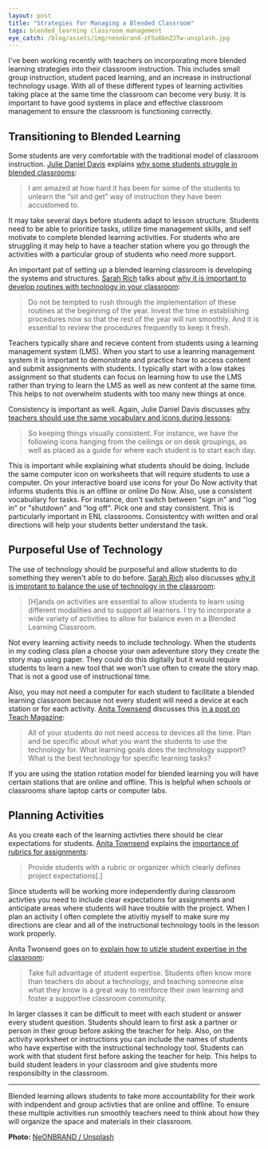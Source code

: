 ```yaml
---
layout: post
title: "Strategies for Managing a Blended Classroom"
tags: blended_learning classroom_management
eye_catch: /blog/assets/img/neonbrand-zFSo6bnZJTw-unsplash.jpg
---
```


I've been working recently with teachers on incorporating more blended learning strategies into their classroom instruction.  This includes small group instruction, student paced learning, and an increase in instructional technology usage.  With all of these different types of learning activities taking place at the same time the classroom can become very busy.  It is important to have good systems in place and effective classroom management to ensure the classroom is functioning correctly.

<!--more-->

## Transitioning to Blended Learning

Some students are very comfortable with the traditional model of classroom instruction.  [Julie Daniel Davis](https://twitter.com/juliedavisEDU) explains [why some students struggle in blended classrooms](http://ditchthattextbook.com/10-keys-to-success-in-blended-learning/):

>I am amazed at how hard it has been for some of the students to unlearn the “sit and get” way of instruction they have been accustomed to.

It may take several days before students adapt to lesson structure.  Students need to be able to prioritize tasks, utilize time management skills, and self motivate to complete blended learning activities.  For students who are struggling it may help to have a teacher station where you go through the activities with a particular group of students who need more support.

An important pat of setting up a blended learning classroom is developing the systems and structures.  [Sarah Rich](https://twitter.com/edtechSAE) talks about [why it is important to develop routines with technology in your classroom](https://tenmarks.typepad.com/tenmarks/2016/08/7-steps-to-set-up-your-classroom-for-blended-learning.html):

> Do not be tempted to rush through the implementation of these routines at the beginning of the year. Invest the time in establishing procedures now so that the rest of the year will run smoothly. And it is essential to review the procedures frequently to keep it fresh.

Teachers typically share and recieve content from students using a learning management system (LMS).  When you start to use a leanring management system it is important to demonstrate and practice how to access content and submit assignments with students.  I typically start with a low stakes assignment so that students can focus on learning how to use the LMS rather than trying to learn the LMS as well as new content at the same time.  This helps to not overwhelm students with too many new things at once.

Consistency is important as well.  Again, Julie Daniel Davis discusses [why teachers should use the same vocabulary and icons during lessons](http://ditchthattextbook.com/10-keys-to-success-in-blended-learning/):

>So keeping things visually
>consistent. For instance, we have the following icons hanging from the ceilings or on desk
>groupings, as well as placed as a guide for where each student is to start each day.

This is important while explaining what students should be doing.  Include the same computer icon on worksheets that will require students to use a computer.  On your interactive board use icons for your Do Now activity that informs students this is an offline or online Do Now.  Also, use a consistent vocabuilary for tasks.  For instance, don't switch between "sign in" and "log in" or "shutdown" and "log off".  Pick one and stay consistent.  This is particularly important in ENL classrooms. Consistentcy with written and oral directions will help your students better understand the task.

## Purposeful Use of Technology

The use of technology should be purposeful and allow students to do something they weren't able to do before.  [Sarah Rich](https://twitter.com/edtechSAE) also discusses [why it is improtant to balance the use of technology in the classroom](https://tenmarks.typepad.com/tenmarks/2016/08/7-steps-to-set-up-your-classroom-for-blended-learning.html):

> [H]ands on activities are essential to allow students to learn using different modalities and to support all learners. I try to incorporate a wide variety of activities to allow for balance even in a Blended Learning Classroom.

Not every learning activity needs to include technology.  When the students in my coding class plan a choose your own adeventure story they create the story map using paper.  They could do this digitally but it would require students to learn a new tool that we won't use often to create the story map.  That is not a good use of instructional time.

Also, you may not need a computer for each student to facilitate a blended learning classroom because not every student will need a device at each station or for each activity.  [Anita Townsend](https://twitter.com/anitatownsend0) discusses this [in a post on Teach Magazine](https://teachmag.com/archives/3574):

>All of your students do not need access to devices all the time. Plan and be specific
>about what you want the students to use the technology for. What learning goals does
>the technology support? What is the best technology for specific learning tasks?

If you are using the station rotation model for blended learning you will have certain stations that are online and offline.  This is helpful when schools or classrooms share laptop carts or computer labs.

## Planning Activities

As you create each of the learning activties there should be clear expectations for students.   [Anita Townsend](https://twitter.com/anitatownsend0) explains the [importance of rubrics for assignments](https://teachmag.com/archives/3574):

>Provide students with a rubric or organizer which clearly defines project expectations[.]

Since students will be working more independently during classroom activties you need to include clear expectations for assignments and anticipate areas where students will have trouble with the project.  When I plan an activity I often complete the ativitiy myself to make sure my directions are clear and all of the instructional technology tools in the lesson work properly.

Anita Twonsend goes on to [explain how to utizle student expertise in the classroom](https://teachmag.com/archives/3574):

> Take full advantage of student expertise. Students often know more than teachers do about a technology, and teaching someone else what they know is a great way to reinforce their own learning and foster a supportive classroom community.

In larger classes it can be difficult to meet with each student or answer every student question.  Students should learn to first ask a partner or person in their group before asking the teacher for help.  Also, on the activity worksheet or instructions you can include the names of students who have expertise with the instructional technology tool.  Students can work with that student first before asking the teacher for help.  This helps to build student leaders in your classroom and give students more responsibilty in the classroom.

------

Blended learning allows students to take more accountability for their work with indpendent and group activties that are online and offline.  To ensure these multiple activities run smoothly teachers need to think about how they will organize the space and materials in their classroom.

**Photo:** [NeONBRAND / Unsplash](https://unsplash.com/photos/zFSo6bnZJTw)